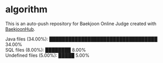 # algorithm

This is an auto-push repository for Baekjoon Online Judge created with [BaekjoonHub](https://github.com/BaekjoonHub/BaekjoonHub).

<!-- file_counts_start -->
Java files (34.00%): ██████████████████████████████████ 34.00%<br/>SQL files (8.00%): ████████ 8.00%<br/>Undefined files (5.00%): █████ 5.00%
<!-- file_counts_end -->
